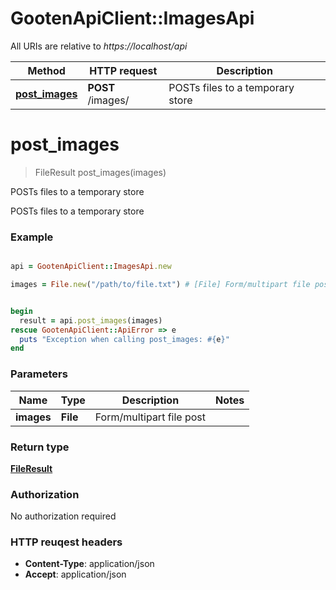 # GootenApiClient::ImagesApi

All URIs are relative to *https://localhost/api*

Method | HTTP request | Description
------------- | ------------- | -------------
[**post_images**](ImagesApi.md#post_images) | **POST** /images/ | POSTs files to a temporary store




# **post_images**
> FileResult post_images(images)

POSTs files to a temporary store

POSTs files to a temporary store

### Example
```ruby

api = GootenApiClient::ImagesApi.new

images = File.new("/path/to/file.txt") # [File] Form/multipart file post


begin
  result = api.post_images(images)
rescue GootenApiClient::ApiError => e
  puts "Exception when calling post_images: #{e}"
end
```

### Parameters

Name | Type | Description  | Notes
------------- | ------------- | ------------- | -------------
 **images** | **File**| Form/multipart file post | 


### Return type

[**FileResult**](FileResult.md)

### Authorization

No authorization required

### HTTP reuqest headers

 - **Content-Type**: application/json
 - **Accept**: application/json





